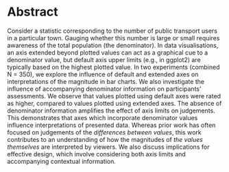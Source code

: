 # Abstract

Consider a statistic corresponding to the number of public transport users in a particular town. Gauging whether this number is large or small requires awareness of the total population (the denominator). In data visualisations, an axis extended beyond plotted values can act as a graphical cue to a denominator value, but default axis upper limits (e.g., in ggplot2) are typically based on the highest plotted value. In two experiments (combined N = 350), we explore the influence of default and extended axes on interpretations of the magnitude in bar charts. We also investigate the influence of accompanying denominator information on participants’ assessments. We observe that values plotted using default axes were rated as higher, compared to values plotted using extended axes. The absence of denominator information amplifies the effect of axis limits on judgements. This demonstrates that axes which incorporate denominator values influence interpretations of presented data. Whereas prior work has often focused on judgements of the *differences between values*, this work contributes to an understanding of how the magnitudes of *the values themselves* are interpreted by viewers. We also discuss implications for effective design, which involve considering both axis limits and accompanying contextual information.

